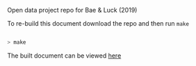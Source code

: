 Open data project repo for Bae & Luck  (2019)

To re-build this document download the repo and then run `make`

```bash

> make

```

The built document can be viewed [here](docs/bae-LJC.pdf)
